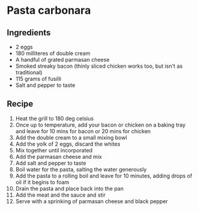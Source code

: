 # Pasta carbonara

## Ingredients
- 2 eggs
- 180 milliteres of double cream
- A handful of grated parmasan cheese
- Smoked streaky bacon (thinly sliced chicken works too, but isn't as traditional)
- 115 grams of fusilli 
- Salt and pepper to taste

## Recipe
1. Heat the grill to 180 deg celsius
2. Once up to temperature, add your bacon or chicken on a baking tray and leave for 10 mins for bacon or 20 mins for chicken
3. Add the double cream to a small mixing bowl
4. Add the yolk of 2 eggs, discard the whites
5. Mix together until incorporated
6. Add the parmasan cheese and mix
7. Add salt and pepper to taste
8. Boil water for the pasta, salting the water generously
9. Add the pasta to a rolling boil and leave for 10 minutes, adding drops of oil if it begins to foam
10. Drain the pasta and place back into the pan
11. Add the meat and the sauce and stir
12. Serve with a sprinking of parmasan cheese and black pepper
